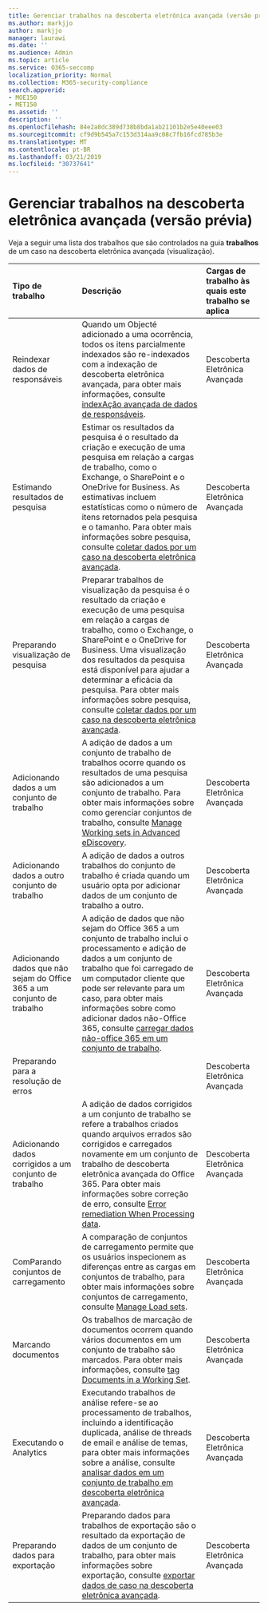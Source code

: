 ```yaml
---
title: Gerenciar trabalhos na descoberta eletrônica avançada (versão prévia)
ms.author: markjjo
author: markjjo
manager: laurawi
ms.date: ''
ms.audience: Admin
ms.topic: article
ms.service: O365-seccomp
localization_priority: Normal
ms.collection: M365-security-compliance
search.appverid:
- MOE150
- MET150
ms.assetid: ''
description: ''
ms.openlocfilehash: 84e2a8dc389d738b8bda1ab21101b2e5e40eee03
ms.sourcegitcommit: cf9d9b545a7c153d314aa9c08c7fb16fcd785b3e
ms.translationtype: MT
ms.contentlocale: pt-BR
ms.lasthandoff: 03/21/2019
ms.locfileid: "30737641"
---
```

# <a name="manage-jobs-in-advanced-ediscovery-preview"></a>Gerenciar trabalhos na descoberta eletrônica avançada (versão prévia)

Veja a seguir uma lista dos trabalhos que são controlados na guia **trabalhos** de um caso na descoberta eletrônica avançada (visualização).

| Tipo de trabalho | Descrição | Cargas de trabalho às quais este trabalho se aplica |
| :- | :- | :- |
| Reindexar dados de responsáveis | Quando um Objecté adicionado a uma ocorrência, todos os itens parcialmente indexados são re-indexados com a indexação de descoberta eletrônica avançada, para obter mais informações, consulte [indexAção avançada de dados de responsáveis](indexing-custodian-data.md). | Descoberta Eletrônica Avançada |
| Estimando resultados de pesquisa | Estimar os resultados da pesquisa é o resultado da criação e execução de uma pesquisa em relação a cargas de trabalho, como o Exchange, o SharePoint e o OneDrive for Business.  As estimativas incluem estatísticas como o número de itens retornados pela pesquisa e o tamanho.  Para obter mais informações sobre pesquisa, consulte [coletar dados por um caso na descoberta eletrônica avançada](collecting-data-for-ediscovery.md). | Descoberta Eletrônica Avançada |
| Preparando visualização de pesquisa | Preparar trabalhos de visualização da pesquisa é o resultado da criação e execução de uma pesquisa em relação a cargas de trabalho, como o Exchange, o SharePoint e o OneDrive for Business.  Uma visualização dos resultados da pesquisa está disponível para ajudar a determinar a eficácia da pesquisa.  Para obter mais informações sobre pesquisa, consulte [coletar dados por um caso na descoberta eletrônica avançada](collecting-data-for-ediscovery.md). | Descoberta Eletrônica Avançada |
| Adicionando dados a um conjunto de trabalho | A adição de dados a um conjunto de trabalho de trabalhos ocorre quando os resultados de uma pesquisa são adicionados a um conjunto de trabalho.  Para obter mais informações sobre como gerenciar conjuntos de trabalho, consulte [Manage Working sets in Advanced eDiscovery](managing-working-sets.md). | Descoberta Eletrônica Avançada |
| Adicionando dados a outro conjunto de trabalho | A adição de dados a outros trabalhos do conjunto de trabalho é criada quando um usuário opta por adicionar dados de um conjunto de trabalho a outro. | Descoberta Eletrônica Avançada |
| Adicionando dados que não sejam do Office 365 a um conjunto de trabalho | A adição de dados que não sejam do Office 365 a um conjunto de trabalho inclui o processamento e adição de dados a um conjunto de trabalho que foi carregado de um computador cliente que pode ser relevante para um caso, para obter mais informações sobre como adicionar dados não-Office 365, consulte [carregar dados não-office 365 em um conjunto de trabalho](load-non-office365-data.md). | Descoberta Eletrônica Avançada |
| Preparando para a resolução de erros |  | Descoberta Eletrônica Avançada |
| Adicionando dados corrigidos a um conjunto de trabalho | A adição de dados corrigidos a um conjunto de trabalho se refere a trabalhos criados quando arquivos errados são corrigidos e carregados novamente em um conjunto de trabalho de descoberta eletrônica avançada do Office 365.  Para obter mais informações sobre correção de erro, consulte [Error remediation When Processing data](error-remediation.md). | Descoberta Eletrônica Avançada |
| ComParando conjuntos de carregamento | A comparação de conjuntos de carregamento permite que os usuários inspecionem as diferenças entre as cargas em conjuntos de trabalho, para obter mais informações sobre conjuntos de carregamento, consulte [Manage Load sets](manage-load-sets.md). | Descoberta Eletrônica Avançada |
| Marcando documentos | Os trabalhos de marcação de documentos ocorrem quando vários documentos em um conjunto de trabalho são marcados.  Para obter mais informações, consulte [tag Documents in a Working Set](tagging-documents.md). | Descoberta Eletrônica Avançada |
| Executando o Analytics | Executando trabalhos de análise refere-se ao processamento de trabalhos, incluindo a identificação duplicada, análise de threads de email e análise de temas, para obter mais informações sobre a análise, consulte [analisar dados em um conjunto de trabalho em descoberta eletrônica avançada](analyzing-data-in-working-set.md). | Descoberta Eletrônica Avançada |
| Preparando dados para exportação | Preparando dados para trabalhos de exportação são o resultado da exportação de dados de um conjunto de trabalho, para obter mais informações sobre exportação, consulte [exportar dados de caso na descoberta eletrônica avançada](exporting-data-ediscover20.md). | Descoberta Eletrônica Avançada |
